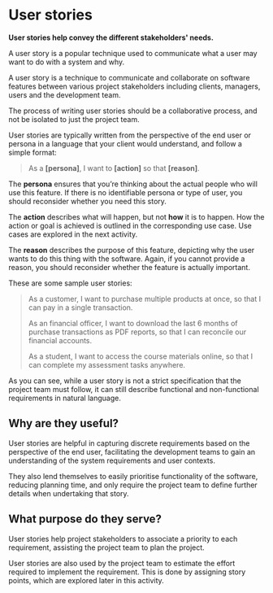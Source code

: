# User stories

**User stories help convey the different stakeholders' needs.**

A user story is a popular technique used to communicate what a user may want to do with a system and why.

A user story is a technique to communicate and collaborate on software features between various project stakeholders including clients, managers, users and the development team.

The process of writing user stories should be a collaborative process, and not be isolated to just the project team.

User stories are typically written from the perspective of the end user or persona in a language that your client would understand, and follow a simple format:

> As a **[persona]**, I want to **[action]** so that **[reason]**.

The **persona** ensures that you’re thinking about the actual people who will use this feature. If there is no identifiable persona or type of user, you should reconsider whether you need this story.

The **action** describes what will happen, but not **how** it is to happen. How the action or goal is achieved is outlined in the corresponding use case. Use cases are explored in the next activity.

The **reason** describes the purpose of this feature, depicting why the user wants to do this thing with the software. Again, if you cannot provide a reason, you should reconsider whether the feature is actually important.

These are some sample user stories:

> As a customer, I want to purchase multiple products at once, so that I can pay in a single transaction.
>
> As an financial officer, I want to download the last 6 months of purchase transactions as PDF reports, so that I can reconcile our financial accounts.
>
> As a student, I want to access the course materials online, so that I can complete my assessment tasks anywhere.

As you can see, while a user story is not a strict specification that the project team must follow, it can still describe functional and non-functional requirements in natural language.

## Why are they useful?
User stories are helpful in capturing discrete requirements based on the perspective of the end user, facilitating the development teams to gain an understanding of the system requirements and user contexts.

They also lend themselves to easily prioritise functionality of the software, reducing planning time, and only require the project team to define further details when undertaking that story.

## What purpose do they serve?
User stories help project stakeholders to associate a priority to each requirement, assisting the project team to plan the project.

User stories are also used by the project team to estimate the effort required to implement the requirement. This is done by assigning story points, which are explored later in this activity.
